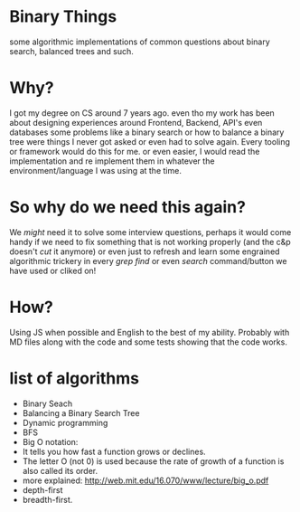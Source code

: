 # Binary Things
some algorithmic implementations of common questions about binary search, balanced trees and such.

# Why?

I got my degree on CS around 7 years ago. even tho my work has been about designing experiences around Frontend, Backend, API's even databases some problems like a binary search or how to balance a binary tree were things I never got asked or even had to solve again. Every tooling or framework would do this for me. or even easier, I would read the implementation and re implement them in whatever the environment/language I was using at the time.

# So why do we need this again?

We _might_ need it to solve some interview questions, perhaps it would come handy if we need to fix something that is not working properly (and the c&p doesn't _cut_ it anymore) or even just to refresh and learn some engrained algorithmic trickery in every _grep_ _find_ or even _search_ command/button we have used or cliked on!

# How?

Using JS when possible and English to the best of my ability.
Probably with MD files along with the code and some tests showing that the code works.


# list of algorithms

 - Binary Seach
 - Balancing a Binary Search Tree
 - Dynamic programming
 - BFS
 - Big O notation:
  - It tells you how fast a function grows or declines.
  - The letter O (not 0) is used because the rate of growth of a function is also called its order.
  - more explained: http://web.mit.edu/16.070/www/lecture/big_o.pdf
 - depth-first
 - breadth-first.
